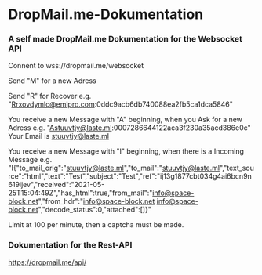 # DropMail.me-Dokumentation
### A self made DropMail.me Dokumentation for the Websocket API

Connent to wss://dropmail.me/websocket

Send "M" for a new Adress

Send "R" for Recover
e.g. "Rrxovdymlc@emlpro.com:0ddc9acb6db740088ea2fb5ca1dca5846"

You receive a new Message with "A" beginning, when you Ask for a new Adress
e.g. "Astuuvtjy@laste.ml:0007286644122aca3f230a35acd386e0c"
Your Email is stuuvtjy@laste.ml

You receive a new Message with "I" beginning, when there is a Incoming Message
e.g. "I{"to_mail_orig":"stuuvtjy@laste.ml","to_mail":"stuuvtjy@laste.ml","text_source":"html","text":"Test","subject":"Test","ref":"ij13g1877cbt034g4ai6bcn9n619ijev","received":"2021-05-25T15:04:49Z","has_html":true,"from_mail":"info@space-block.net","from_hdr":"info@space-block.net <info@space-block.net>","decode_status":0,"attached":[]}"

Limit at 100 per minute, then a captcha must be made.

### Dokumentation for the Rest-API

https://dropmail.me/api/
